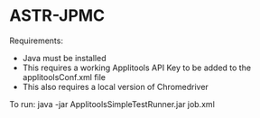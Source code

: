 # ASTR-JPMC

Requirements:

* Java must be installed
* This requires a working Applitools API Key to be added to the applitoolsConf.xml file
* This also requires a local version of Chromedriver

To run: java -jar ApplitoolsSimpleTestRunner.jar job.xml
